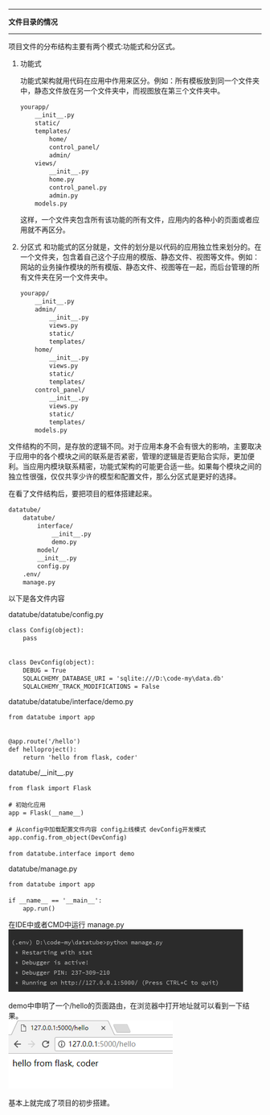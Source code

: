 ----

**文件目录的情况**

----
项目文件的分布结构主要有两个模式:功能式和分区式。

1. 功能式

    功能式架构就用代码在应用中作用来区分。例如：所有模板放到同一个文件夹中，静态文件放在另一个文件夹中，而视图放在第三个文件夹中。
    ```
    yourapp/
        __init__.py
        static/
        templates/
            home/
            control_panel/
            admin/
        views/
            __init__.py
            home.py
            control_panel.py
            admin.py
        models.py
    ```
    这样，一个文件夹包含所有该功能的所有文件，应用内的各种小的页面或者应用就不再区分。
2. 分区式
    和功能式的区分就是，文件的划分是以代码的应用独立性来划分的。在一个文件夹，包含着自己这个子应用的模版、静态文件、视图等文件。例如：网站的业务操作模块的所有模版、静态文件、视图等在一起，而后台管理的所有文件夹在另一个文件夹中。
    ```
    yourapp/
        __init__.py
        admin/
            __init__.py
            views.py
            static/
            templates/
        home/
            __init__.py
            views.py
            static/
            templates/
        control_panel/
            __init__.py
            views.py
            static/
            templates/
        models.py
    ```

文件结构的不同，是存放的逻辑不同。对于应用本身不会有很大的影响，主要取决于应用中的各个模块之间的联系是否紧密，管理的逻辑是否更贴合实际，更加便利。当应用内模块联系精密，功能式架构的可能更合适一些。如果每个模块之间的独立性很强，仅仅共享少许的模型和配置文件，那么分区式是更好的选择。

在看了文件结构后，要把项目的框体搭建起来。
```
datatube/
    datatube/
        interface/
            __init__.py
            demo.py
        model/
        __init__.py
        config.py
    .env/
    manage.py
```

以下是各文件内容

datatube/datatube/config.py   
```
class Config(object):
    pass


class DevConfig(object):
    DEBUG = True
    SQLALCHEMY_DATABASE_URI = 'sqlite:///D:\code-my\data.db'
    SQLALCHEMY_TRACK_MODIFICATIONS = False

```

datatube/datatube/interface/demo.py
```
from datatube import app


@app.route('/hello')
def helloproject():
    return 'hello from flask, coder'

```

datatube/\_\_init\_\_.py
```
from flask import Flask

# 初始化应用
app = Flask(__name__)

# 从config中加载配置文件内容 config上线模式 devConfig开发模式
app.config.from_object(DevConfig)

from datatube.interface import demo
```


datatube/manage.py

```
from datatube import app

if __name__ == '__main__':
    app.run()

```

在IDE中或者CMD中运行 manage.py  
![](image/4.png)
    
demo中申明了一个/hello的页面路由，在浏览器中打开地址就可以看到一下结果。  
![](image/5.png)

基本上就完成了项目的初步搭建。